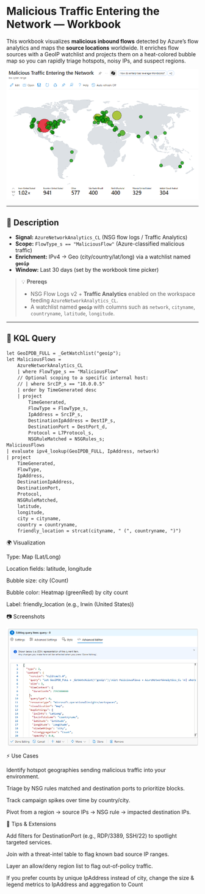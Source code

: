 # Malicious Traffic Entering the Network — Workbook

This workbook visualizes **malicious inbound flows** detected by Azure’s flow analytics and maps the **source locations** worldwide. It enriches flow sources with a GeoIP watchlist and projects them on a heat-colored bubble map so you can rapidly triage hotspots, noisy IPs, and suspect regions.

![Malicious Traffic JSON Config](../images/malicious-traffic-entering-the-network-2.png)

---

## 📖 Description

- **Signal:** `AzureNetworkAnalytics_CL` (NSG flow logs / Traffic Analytics)  
- **Scope:** `FlowType_s == "MaliciousFlow"` (Azure-classified malicious traffic)  
- **Enrichment:** IPv4 → Geo (city/country/lat/long) via a watchlist named **`geoip`**  
- **Window:** Last 30 days (set by the workbook time picker)

> 💡 **Prereqs**
> - NSG Flow Logs v2 + **Traffic Analytics** enabled on the workspace feeding `AzureNetworkAnalytics_CL`.  
> - A watchlist named **`geoip`** with columns such as `network`, `cityname`, `countryname`, `latitude`, `longitude`.

---

## 🔎 KQL Query

```kql
let GeoIPDB_FULL = _GetWatchlist("geoip");
let MaliciousFlows =
    AzureNetworkAnalytics_CL
    | where FlowType_s == "MaliciousFlow"
    // Optional scoping to a specific internal host:
    // | where SrcIP_s == "10.0.0.5"
    | order by TimeGenerated desc
    | project
        TimeGenerated,
        FlowType = FlowType_s,
        IpAddress = SrcIP_s,
        DestinationIpAddress = DestIP_s,
        DestinationPort = DestPort_d,
        Protocol = L7Protocol_s,
        NSGRuleMatched = NSGRules_s;
MaliciousFlows
| evaluate ipv4_lookup(GeoIPDB_FULL, IpAddress, network)
| project
    TimeGenerated,
    FlowType,
    IpAddress,
    DestinationIpAddress,
    DestinationPort,
    Protocol,
    NSGRuleMatched,
    latitude,
    longitude,
    city = cityname,
    country = countryname,
    friendly_location = strcat(cityname, " (", countryname, ")")
```


🌍 Visualization

Type: Map (Lat/Long)

Location fields: latitude, longitude

Bubble size: city (Count)

Bubble color: Heatmap (greenRed) by city count

Label: friendly_location (e.g., Irwin (United States))

📷 Screenshots

![Malicious Traffic Map](../images/malicious-traffic-entering-the-network-1.png)  


⚡ Use Cases

Identify hotspot geographies sending malicious traffic into your environment.

Triage by NSG rules matched and destination ports to prioritize blocks.

Track campaign spikes over time by country/city.

Pivot from a region → source IPs → NSG rule → impacted destination IPs.

🧩 Tips & Extensions

Add filters for DestinationPort (e.g., RDP/3389, SSH/22) to spotlight targeted services.

Join with a threat-intel table to flag known bad source IP ranges.

Layer an allow/deny region list to flag out-of-policy traffic.

If you prefer counts by unique IpAddress instead of city, change the size & legend metrics to IpAddress and aggregation to Count
